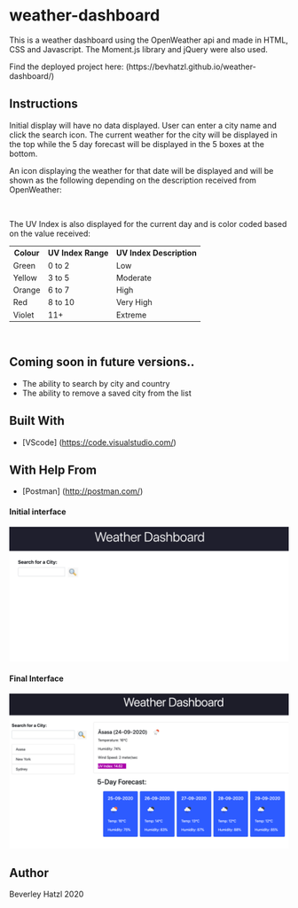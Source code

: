 # weather-dashboard
This is a weather dashboard using the OpenWeather api and made in HTML, CSS and Javascript. The Moment.js library and jQuery were also used. 

<p>Find the deployed project here: (https://bevhatzl.github.io/weather-dashboard/)</p>

## Instructions
<p>Initial display will have no data displayed. User can enter a city name and click the search icon. The current weather for the city will be displayed in the top while the 5 day forecast will be displayed in the 5 boxes at the bottom.</p>
<p>An icon displaying the weather for that date will be displayed and will be shown as the following depending on the description received from OpenWeather:</p>
<br>
<p>The UV Index is also displayed for the current day and is color coded based on the value received:</p>
<table style="width:100%">
    <tr>
        <th>Colour</th>
        <th>UV Index Range</th>
        <th>UV Index Description</th>
    </tr>
    <tr>
        <td>Green</td>
        <td>0 to 2</td>
        <td>Low</td>
    </tr>
    <tr>
        <td>Yellow</td>
        <td>3 to 5</td>
        <td>Moderate</td>
    </tr>
    <tr>
        <td>Orange</td>
        <td>6 to 7</td>
        <td>High</td>
    </tr>
        <tr>
        <td>Red</td>
        <td>8 to 10</td>
        <td>Very High</td>
    </tr>
        <tr>
        <td>Violet</td>
        <td>11+</td>
        <td>Extreme</td>
    </tr>
</table>
<br>

## Coming soon in future versions..
<ul>
    <li>The ability to search by city and country</li>
    <li>The ability to remove a saved city from the list</li>
</ul>

## Built With

* [VScode] (https://code.visualstudio.com/) 

## With Help From
* [Postman] (http://postman.com/) 

#### Initial interface

![Screenshot of initial page of weather dashboard](/images/screen1.png)

#### Final Interface

![Screenshot of weather dashboard with weather data displayed](/images/screen2.png)

## Author
Beverley Hatzl 2020

